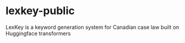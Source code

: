 # lexkey-public
LexKey is a keyword generation system for Canadian case law built on Huggingface transformers
